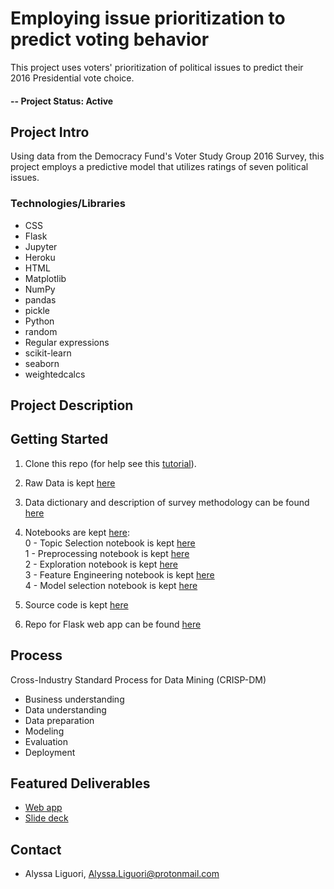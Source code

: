 # Employing issue prioritization to predict voting behavior
This project uses voters' prioritization of political issues to predict their 2016 Presidential vote choice. 

#### -- Project Status: Active

## Project Intro
Using data from the Democracy Fund's Voter Study Group 2016 Survey, this project employs a predictive model that utilizes ratings of seven political issues. 

### Technologies/Libraries

* CSS
* Flask
* Jupyter
* Heroku
* HTML
* Matplotlib
* NumPy
* pandas
* pickle
* Python
* random
* Regular expressions
* scikit-learn
* seaborn
* weightedcalcs

## Project Description


## Getting Started

1. Clone this repo (for help see this [tutorial](https://help.github.com/articles/cloning-a-repository/)).

2. Raw Data is kept [here](https://github.com/ali0003433/predict-by-issue-prioritization/tree/master/data/raw)

3. Data dictionary and description of survey methodology can be found [here](https://github.com/ali0003433/predict-by-issue-prioritization/tree/master/references)<br>
    
4. Notebooks are kept [here](https://github.com/ali0003433/predict-by-issue-prioritization/tree/master/notebooks): <br> 
  0 - Topic Selection notebook is kept [here](https://github.com/ali0003433/predict-by-issue-prioritization/blob/master/notebooks/0-al-topic-selection.ipynb) <br>
  1 - Preprocessing notebook is kept [here](https://github.com/ali0003433/predict-by-issue-prioritization/blob/master/notebooks/1-al-preprocessing.ipynb) <br>
  2 - Exploration notebook is kept [here](https://github.com/ali0003433/predict-by-issue-prioritization/blob/master/notebooks/2-al-exploration.ipynb) <br> 
  3 - Feature Engineering notebook is kept [here](https://github.com/ali0003433/predict-by-issue-prioritization/blob/master/notebooks/3-al-feature-engineering.ipynb) <br>
  4 - Model selection notebook is kept [here](https://github.com/ali0003433/predict-by-issue-prioritization/blob/master/notebooks/4-al-model-selection.ipynb) <br> 
 
 5. Source code is kept [here](https://github.com/ali0003433/predict-by-issue-prioritization/tree/master/src)

 6. Repo for Flask web app can be found [here](https://github.com/ali0003433/pres-pred)
  

## Process 
Cross-Industry Standard Process for Data Mining (CRISP-DM)
- Business understanding
- Data understanding
- Data preparation
- Modeling
- Evaluation
- Deployment

## Featured Deliverables
* [Web app](https://make-prediction.herokuapp.com/)
* [Slide deck](https://github.com/ali0003433/predict-by-issue-prioritization/blob/master/reports/pred-deck.pdf)

## Contact
* Alyssa Liguori, Alyssa.Liguori@protonmail.com 



